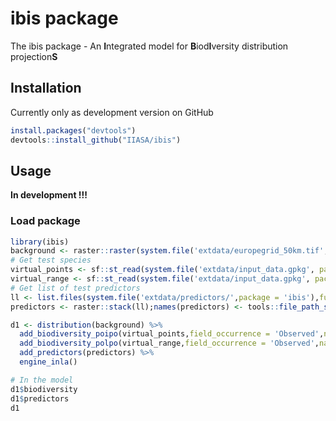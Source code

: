 
<!-- README.md is generated from README.Rmd. Please this file -->

# ibis package

<!-- <a href='https://github.com/iiasa/rN2000'><img src="man/figures/logo.png" align="right"height=140/></a> --->

The ibis package - An **I**ntegrated model for **B**iod**I**versity
distribution projection**S**

## Installation

Currently only as development version on GitHub

``` r
install.packages("devtools")
devtools::install_github("IIASA/ibis")
```

## Usage

**In development !!!**

### Load package

``` r
library(ibis)
background <- raster::raster(system.file('extdata/europegrid_50km.tif', package='ibis'))
# Get test species
virtual_points <- sf::st_read(system.file('extdata/input_data.gpkg', package='ibis'),'points',quiet = TRUE)
virtual_range <- sf::st_read(system.file('extdata/input_data.gpkg', package='ibis'),'range',quiet = TRUE)
# Get list of test predictors
ll <- list.files(system.file('extdata/predictors/',package = 'ibis'),full.names = T)
predictors <- raster::stack(ll);names(predictors) <- tools::file_path_sans_ext(basename(ll))

d1 <- distribution(background) %>%
  add_biodiversity_poipo(virtual_points,field_occurrence = 'Observed',name = 'Virtual points') %>%
  add_biodiversity_polpo(virtual_range,field_occurrence = 'Observed',name = 'Virtual range') %>%
  add_predictors(predictors) %>% 
  engine_inla()

# In the model
d1$biodiversity
d1$predictors
d1
```
